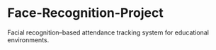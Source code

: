 # Face-Recognition-Project
Facial recognition–based attendance tracking system for educational environments. 


